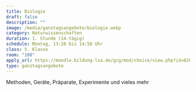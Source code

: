 ```yaml
---
title: Biologie
draft: false
description: ""
image: /media/ganztagsangebote/biologie.webp
category: Naturwissenschaften
duration: 1. Stunde (14-tägig)
schedule: Montag, 13:20 bis 14:50 Uhr
class: 5. Klasse
room: "108"
apply_url: https://moodle.bildung-lsa.de/gcg/mod/choice/view.php?id=828
type: ganztagsangebote
---
```

Methoden, Geräte, Präparate, Experimente und vieles mehr
